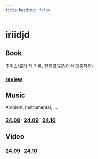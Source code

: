```yaml
---
title-heading: false
---
```

# iriidjd

## Book
추미스/호러 책 기록, 한줄평(귀찮아서 대충적은)
### [review](Book/review.md)

## Music
Ambient, Instrumental, ...
### [24.08](Music/24.08.md) &nbsp; [24.09](Music/24.09.md) &nbsp; [24.10](Music/24.10.md)

## Video
### [24.09](Video/24.09.md) &nbsp; [24.10](Video/24.10.md)

